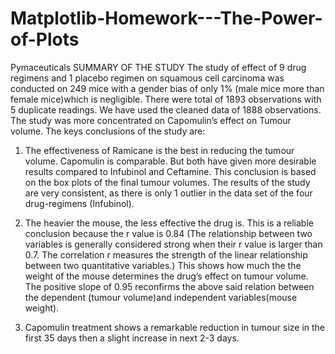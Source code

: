 # Matplotlib-Homework---The-Power-of-Plots
Pymaceuticals
SUMMARY OF THE STUDY
The study of effect of 9 drug regimens and 1 placebo regimen on squamous cell carcinoma was conducted on 249 mice with a gender bias of only 1% (male mice more than female mice)which is negligible. There were total of 1893 observations with 5  duplicate readings. We have used the cleaned data of 1888 observations. The study was more concentrated on  Capomulin’s effect on Tumour volume.
The keys conclusions of the study are:
1. The effectiveness of Ramicane is the best in reducing the tumour volume. Capomulin is comparable. But both have given more desirable results compared to  Infubinol and Ceftamine. This conclusion is based on the box plots of the final tumour volumes. The results of the study are very consistent,  as there is only 1 outlier in the data set of the four drug-regimens (Infubinol). 

2. The heavier the mouse, the less effective the drug is. This is a reliable conclusion because the r value is 0.84 (The relationship between two variables is generally considered strong when their r value is larger than 0.7. The correlation r measures the strength of the linear relationship between two quantitative variables.) This shows how much the the weight of the mouse determines the  drug’s effect on tumour volume. The positive slope of 0.95 reconfirms the above said relation between the dependent (tumour volume)and independent variables(mouse weight).
3. Capomulin treatment shows a remarkable reduction in tumour size in the first 35 days then a slight increase in next 2-3 days.
